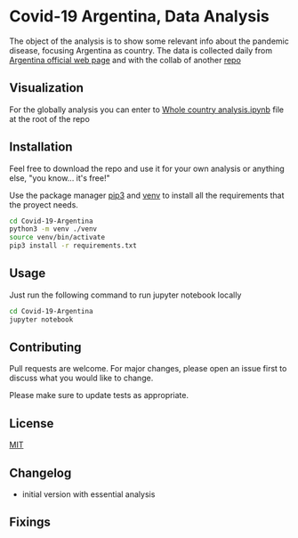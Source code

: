 # Covid-19 Argentina, Data Analysis

The object of the analysis is to show some relevant info about the pandemic disease, focusing Argentina as country.
The data is collected daily from [Argentina official web page](https://www.argentina.gob.ar/coronavirus/informe-diario) and with the collab of another [repo](https://github.com/Wolffoner/COVID19_Argentina/blob/master/COVID19-Argentina/)

## Visualization

For the globally analysis you can enter to [Whole country analysis.ipynb](https://github.com/Fluzko/Covid-19-Argentina/blob/master/Whole%20country%20analysis.ipynb) file at the root of the repo

## Installation
Feel free to download the repo and use it for your own analysis or anything else, "you know... it's free!"

Use the package manager [pip3](https://pip.pypa.io/en/stable/) and [venv](https://pypi.org/project/virtualenv/) to install all the requirements that the proyect needs.

```bash
cd Covid-19-Argentina
python3 -m venv ./venv
source venv/bin/activate
pip3 install -r requirements.txt
```

## Usage
Just run the following command to run jupyter notebook locally

```bash
cd Covid-19-Argentina
jupyter notebook
```

## Contributing
Pull requests are welcome. For major changes, please open an issue first to discuss what you would like to change.

Please make sure to update tests as appropriate.

## License
[MIT](https://choosealicense.com/licenses/mit/)

## Changelog
- initial version with essential analysis

## Fixings

